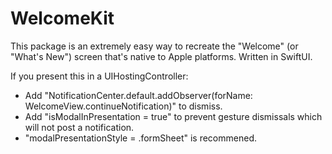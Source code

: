 # WelcomeKit

This package is an extremely easy way to recreate the "Welcome" (or "What's New") screen that's native to Apple platforms. Written in SwiftUI.

If you present this in a UIHostingController:
- Add "NotificationCenter.default.addObserver(forName: WelcomeView.continueNotification)" to dismiss.
- Add "isModalInPresentation = true" to prevent gesture dismissals which will not post a notification.
- "modalPresentationStyle = .formSheet" is recommened.
